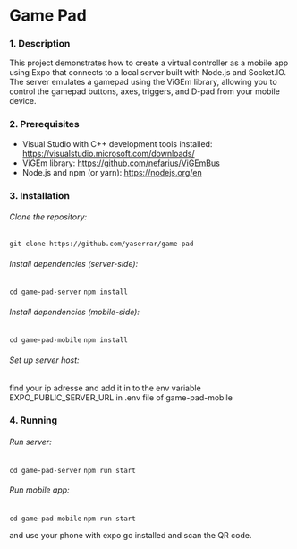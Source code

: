 # Game Pad

### 1. Description

This project demonstrates how to create a virtual controller as a mobile app using Expo that connects to a local server built with Node.js and Socket.IO. The server emulates a gamepad using the ViGEm library, allowing you to control the gamepad buttons, axes, triggers, and D-pad from your mobile device.

### 2. Prerequisites

- Visual Studio with C++ development tools installed: https://visualstudio.microsoft.com/downloads/
- ViGEm library: https://github.com/nefarius/ViGEmBus
- Node.js and npm (or yarn): https://nodejs.org/en

### 3. Installation

###### Clone the repository:

`git clone https://github.com/yaserrar/game-pad`

###### Install dependencies (server-side):

`cd game-pad-server`
`npm install`

###### Install dependencies (mobile-side):

`cd game-pad-mobile`
`npm install`

###### Set up server host:

find your ip adresse and add it in to the env variable EXPO_PUBLIC_SERVER_URL in .env file of game-pad-mobile

### 4. Running

###### Run server:

`cd game-pad-server`
`npm run start`

###### Run mobile app:

`cd game-pad-mobile`
`npm run start`

and use your phone with expo go installed and scan the QR code.
